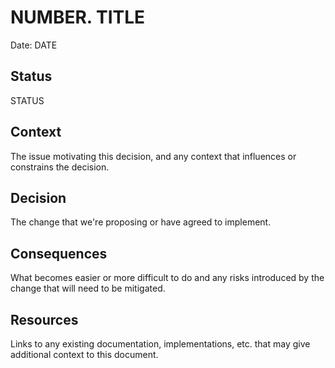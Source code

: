 # NUMBER. TITLE

Date: DATE

## Status

STATUS

## Context

The issue motivating this decision, and any context that influences or constrains the decision.

## Decision

The change that we're proposing or have agreed to implement.

## Consequences

What becomes easier or more difficult to do and any risks introduced by the change that will need to be mitigated.

## Resources

Links to any existing documentation, implementations, etc. that may give additional context to this document.
